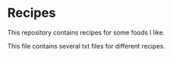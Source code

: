 # Recipes

This repository contains recipes for some foods I like.

This file contains several txt files for different recipes.
